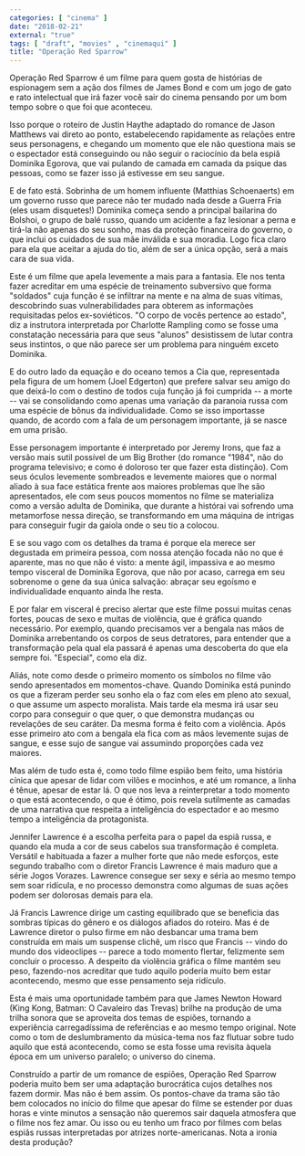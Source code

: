 ```yaml
---
categories: [ "cinema" ]
date: "2018-02-21"
external: "true"
tags: [ "draft", "movies" , "cinemaqui" ]
title: "Operação Red Sparrow"
---
```

Operação Red Sparrow é um filme para quem gosta de histórias de
espionagem sem a ação dos filmes de James Bond e com um jogo de gato
e rato intelectual que irá fazer você sair do cinema pensando por um
bom tempo sobre o que foi que aconteceu.

Isso porque o roteiro de Justin Haythe adaptado do romance de Jason
Matthews vai direto ao ponto, estabelecendo rapidamente as relações
entre seus personagens, e chegando um momento que ele não questiona
mais se o espectador está conseguindo ou não seguir o raciocínio da
bela espiã Dominika Egorova, que vai pulando de camada em camada da
psique das pessoas, como se fazer isso já estivesse em seu sangue.

E de fato está. Sobrinha de um homem influente (Matthias Schoenaerts)
em um governo russo que parece não ter mudado nada desde a Guerra Fria
(eles usam disquetes!) Dominika começa sendo a principal bailarina do
Bolshoi, o grupo de balé russo, quando um acidente a faz lesionar a
perna e tirá-la não apenas do seu sonho, mas da proteção financeira
do governo, o que inclui os cuidados de sua mãe inválida e sua
moradia. Logo fica claro para ela que aceitar a ajuda do tio, além de
ser a única opção, será a mais cara de sua vida.

Este é um filme que apela levemente a mais para a fantasia. Ele nos
tenta fazer acreditar em uma espécie de  treinamento subversivo que
forma "soldados" cuja função é se infiltrar na mente e na alma de suas
vítimas, descobrindo suas vulnerabilidades para obterem as informações
requisitadas pelos ex-soviéticos. "O corpo de vocês pertence ao estado",
diz a instrutora interpretada por Charlotte Rampling como se fosse uma
constatação necessária para que seus "alunos" desistissem de lutar
contra seus instintos, o que não parece ser um problema para ninguém
exceto Dominika.

E do outro lado da equação e do oceano temos a Cia que, representada
pela figura de um homem (Joel Edgerton) que prefere salvar seu amigo do
que deixá-lo com o destino de todos cuja função já foi cumprida --
a morte -- vai se consolidando como apenas uma variação da paranoia
russa com uma espécie de bônus da individualidade. Como se isso
importasse quando, de acordo com a fala de um personagem importante,
já se nasce em uma prisão.

Esse personagem importante é interpretado por Jeremy Irons, que faz
a versão mais sutil possível de um Big Brother (do romance "1984",
não do programa televisivo; e como é doloroso ter que fazer esta
distinção). Com seus óculos levemente sombreados e levemente maiores
que o normal aliado à sua face estática frente aos maiores problemas
que lhe são apresentados, ele com seus poucos momentos no filme se
materializa como a versão adulta de Dominika, que durante a histórai vai
sofrendo uma metamorfose nessa direção, se transformando em uma máquina
de intrigas para conseguir fugir da gaiola onde o seu tio a colocou.

E se sou vago com os detalhes da trama é porque ela merece ser degustada
em primeira pessoa, com nossa atenção focada não no que é aparente,
mas no que não é visto: a mente ágil, impassiva e ao mesmo tempo
visceral de Dominika Egorova, que não por acaso, carrega em seu sobrenome
o gene da sua única salvação: abraçar seu egoísmo e individualidade
enquanto ainda lhe resta.

E por falar em visceral é preciso alertar que este filme possui muitas
cenas fortes, poucas de sexo e muitas de violência, que é gráfica
quando necessário. Por exemplo, quando precisamos ver a bengala nas mãos
de Dominika arrebentando os corpos de seus detratores, para entender
que a transformação pela qual ela passará é apenas uma descoberta
do que ela sempre foi. "Especial", como ela diz.

Aliás, note como desde o primeiro momento os símbolos no filme vão
sendo apresentados em momentos-chave. Quando Dominika está punindo os que
a fizeram perder seu sonho ela o faz com eles em pleno ato sexual, o que
assume um aspecto moralista. Mais tarde ela mesma irá usar seu corpo para
conseguir o que quer, o que demonstra mudanças ou revelações de seu
caráter. Da mesma forma é feito com a violência. Após esse primeiro
ato com a bengala ela fica com as mãos levemente sujas de sangue,
e esse sujo de sangue vai assumindo proporções cada vez maiores.

Mas além de tudo esta é, como todo filme espião bem feito, uma
história cínica que apesar de lidar com vilões e mocinhos, e até
um romance, a linha é tênue, apesar de estar lá. O que nos leva a
reinterpretar a todo momento o que está acontecendo, o que é ótimo,
pois revela sutilmente as camadas de uma narrativa que respeita
a inteligência do espectador e ao mesmo tempo a inteligência da
protagonista.

Jennifer Lawrence é a escolha perfeita para o papel da espiã
russa, e quando ela muda a cor de seus cabelos sua transformação é
completa. Versátil e habituada a fazer a mulher forte que não mede
esforços, este segundo trabalho com o diretor Francis Lawrence é mais
maduro que a série Jogos Vorazes. Lawrence consegue ser sexy e séria
ao mesmo tempo sem soar ridícula, e no processo demonstra como algumas
de suas ações podem ser dolorosas demais para ela.

Já Francis Lawrence dirige um casting equilibrado que se beneficia das
sombras típicas do gênero e os diálogos afiados do roteiro. Mas é de
Lawrence diretor o pulso firme em não desbancar uma trama bem construída
em mais um suspense clichê, um risco que Francis -- vindo do mundo dos
videoclipes -- parece a todo momento flertar, felizmente sem concluir
o processo. A despeito da violência gráfica o filme mantém seu peso,
fazendo-nos acreditar que tudo aquilo poderia muito bem estar acontecendo,
mesmo que esse pensamento seja ridículo.

Esta é mais uma oportunidade também para que James Newton Howard (King
Kong, Batman: O Cavaleiro das Trevas) brilhe na produção de uma trilha
sonora que se aproveita dos temas de espiões, tornando a experiência
carregadíssima de referências e ao mesmo tempo original. Note como o
tom de deslumbramento da música-tema nos faz flutuar sobre tudo aquilo
que está acontecendo, como se esta fosse uma revisita àquela época
em um universo paralelo; o universo do cinema.

Construído a partir de um romance de espiões, Operação Red Sparrow
poderia muito bem ser uma adaptação burocrática cujos detalhes nos
fazem dormir. Mas não é bem assim. Os pontos-chave da trama são tão
bem colocados no início do filme que apesar do filme se estender por duas
horas e vinte minutos a sensação não queremos sair daquela atmosfera
que o filme nos fez amar. Ou isso ou eu tenho um fraco por filmes com
belas espiãs russas interpretadas por atrizes norte-americanas. Nota
a ironia desta produção?
